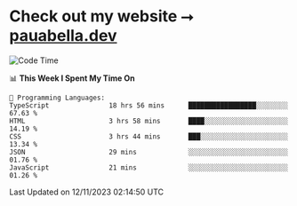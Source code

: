 # Check out my website ⭢ [pauabella.dev](https://pauabella.dev)

<!--START_SECTION:waka-->
![Code Time](http://img.shields.io/badge/Code%20Time-2%2C665%20hrs%2028%20mins-blue)

📊 **This Week I Spent My Time On** 

```text
💬 Programming Languages: 
TypeScript               18 hrs 56 mins      █████████████████░░░░░░░░   67.63 % 
HTML                     3 hrs 58 mins       ████░░░░░░░░░░░░░░░░░░░░░   14.19 % 
CSS                      3 hrs 44 mins       ███░░░░░░░░░░░░░░░░░░░░░░   13.34 % 
JSON                     29 mins             ░░░░░░░░░░░░░░░░░░░░░░░░░   01.76 % 
JavaScript               21 mins             ░░░░░░░░░░░░░░░░░░░░░░░░░   01.26 % 
```


 Last Updated on 12/11/2023 02:14:50 UTC
<!--END_SECTION:waka-->
